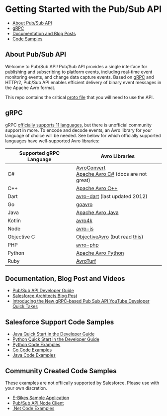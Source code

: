 # Getting Started with the Pub/Sub API

- [About Pub/Sub API](#about-pubsub-api)
- [gRPC](#grpc)
- [Documentation and Blog Posts](#documentation-and-blog-post)
- [Code Samples](#code-samples)

## About Pub/Sub API
Welcome to Pub/Sub API! Pub/Sub API provides a single interface for publishing and subscribing to platform events, including real-time event monitoring events, and change data capture events. Based on [gRPC](https://grpc.io/docs/what-is-grpc/introduction/) and HTTP/2, Pub/Sub API enables efficient delivery of binary event messages in the Apache Avro format.

This repo contains the critical [proto
file](https://github.com/developerforce/pub-sub-api/blob/main/pubsub_api.proto) that you will need to use the API. 

## gRPC
gRPC [officially supports 11 languages](https://grpc.io/docs/languages/), but
there is unofficial community support in more. To encode and decode events, an
Avro library for your language of choice will be needed. See below for which
officially supported languages have well-supported Avro libraries:

|Supported gRPC Language|Avro Libraries|
|-----------------------|--------------|
|C# | [AvroConvert](https://github.com/AdrianStrugala/AvroConvert)<br />[Apache Avro C#](https://avro.apache.org/docs/current/api/csharp/html/index.html) (docs are not great)|
|C++|[Apache Avro C++](https://avro.apache.org/docs/current/api/cpp/html/index.html)|
|Dart|[avro-dart](https://github.com/sqs/avro-dart) (last updated 2012)|
|Go|[goavro](https://github.com/linkedin/goavro)|
|Java|[Apache Avro Java](https://avro.apache.org/docs/current/getting-started-java/)|
|Kotlin|[avro4k](https://github.com/avro-kotlin/avro4k)|
|Node|[avro-js](https://www.npmjs.com/package/avro-js)|
|Objective C|[ObjectiveAvro](https://github.com/jlawton/ObjectiveAvro) (but read [this](https://stackoverflow.com/questions/57216446/data-serialisation-in-objective-c-avro-alternative))|
|PHP|[avro-php](https://github.com/wikimedia/avro-php)|
|Python|[Apache Avro Python](https://avro.apache.org/docs/current/getting-started-python/)|
|Ruby|[AvroTurf](https://github.com/dasch/avro_turf)|

## Documentation, Blog Post and Videos
- [Pub/Sub API Developer Guide](https://developer.salesforce.com/docs/platform/pub-sub-api/overview)
- [Salesforce Architects Blog Post](https://medium.com/salesforce-architects/announcing-pub-sub-api-generally-available-3980c9eaf0b7)
- [Introducing the New gRPC-based Pub Sub API YouTube Developer Quick Takes](https://youtu.be/g9P87_loVVA)

## Salesforce Support Code Samples
- [Java Quick Start in the Developer Guide](https://developer.salesforce.com/docs/platform/pub-sub-api/guide/qs-java-quick-start.html)
- [Python Quick Start in the Developer Guide](https://developer.salesforce.com/docs/platform/pub-sub-api/guide/qs-python-quick-start.html)
- [Python Code Examples](python/)
- [Go Code Examples](go/)
- [Java Code Examples](java/)

## Community Created Code Samples
These examples are not offiically supported by Salesforce. Please use with your own discretion.
- [E-Bikes Sample Application](https://github.com/trailheadapps/ebikes-lwc)
- [Pub/Sub API Node Client](https://github.com/pozil/pub-sub-api-node-client)
- [.Net Code Examples](https://github.com/Meyce/pub-sub-api/tree/main/.Net)
